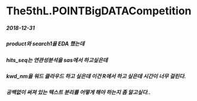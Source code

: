 # The5thL.POINTBigDATACompetition

##### 2018-12-31
##### product와 search1을 EDA 했는데 
##### hits_seq는 연관성분석을 sas에서 하고싶은데 
##### kwd_nm을 워드 클라우드 하고 싶은데 이건 R에서 하고 싶은데 시간이 너무 걸린다.
##### 공백없이 써져 있는 텍스트 분리를 어떻게 해야 하는지 좀 알고싶다.. 
